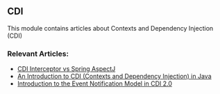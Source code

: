 ## CDI

This module contains articles about Contexts and Dependency Injection (CDI)

### Relevant Articles:
- [CDI Interceptor vs Spring AspectJ](https://www.baeldung.com/cdi-interceptor-vs-spring-aspectj)
- [An Introduction to CDI (Contexts and Dependency Injection) in Java](https://www.baeldung.com/java-ee-cdi)
- [Introduction to the Event Notification Model in CDI 2.0](https://www.baeldung.com/cdi-event-notification)

